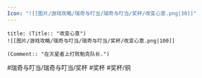 ```yaml
---
Icon: "![[图片/游戏攻略/瑞奇与叮当/瑞奇与叮当/奖杯/改变心意.png|30]]"
---
```

```ad-common-bronze-trophy
title: (Title:: "改变心意")
![[图片/游戏攻略/瑞奇与叮当/瑞奇与叮当/奖杯/改变心意.png|100]]

(Comment:: "在灭星者上打败魁克队长.")
```

#瑞奇与叮当/瑞奇与叮当/奖杯 #奖杯 #奖杯/铜
